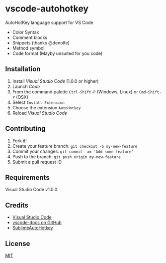 # vscode-autohotkey

AutoHotKey language support for VS Code
* Color Syntax
* Comment blocks
* Snippets (thanks @denolfe)
* Method symbol
* Code format (Mayby unsuited for you code)

## Installation

1. Install *Visual Studio Code* (1.0.0 or higher)
2. Launch *Code*
3. From the command palette `Ctrl-Shift-P` (Windows, Linux) or `Cmd-Shift-P` (OSX)
4. Select `Install Extension`
5. Choose the extension `AutoHotkey`
6. Reload *Visual Studio Code*

## Contributing

1. Fork it!
2. Create your feature branch: `git checkout -b my-new-feature`
3. Commit your changes: `git commit -am 'Add some feature'`
4. Push to the branch: `git push origin my-new-feature`
5. Submit a pull request :D

## Requirements

Visual Studio Code v1.0.0

## Credits

* [Visual Studio Code](https://code.visualstudio.com/)
* [vscode-docs on GitHub](https://github.com/Microsoft/vscode-docs)
* [SublimeAutoHotkey](https://github.com/ahkscript/SublimeAutoHotkey)

## License

[MIT](LICENSE.md)